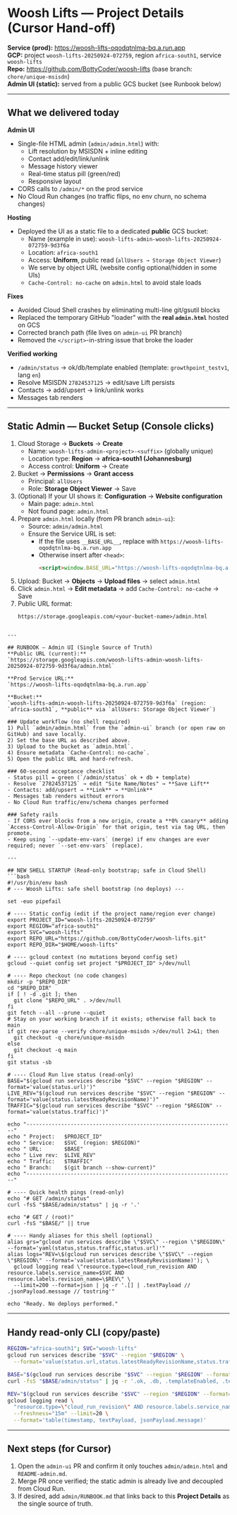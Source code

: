 # Woosh Lifts — Project Details (Cursor Hand-off)

**Service (prod):** https://woosh-lifts-oqodqtnlma-bq.a.run.app  
**GCP:** project `woosh-lifts-20250924-072759`, region `africa-south1`, service `woosh-lifts`  
**Repo:** https://github.com/BottyCoder/woosh-lifts (base branch: `chore/unique-msisdn`)  
**Admin UI (static):** served from a public GCS bucket (see Runbook below)

---

## What we delivered today
**Admin UI**
- Single-file HTML admin (`admin/admin.html`) with:
  - Lift resolution by MSISDN + inline editing
  - Contact add/edit/link/unlink
  - Message history viewer
  - Real-time status pill (green/red)
  - Responsive layout
- CORS calls to `/admin/*` on the prod service
- No Cloud Run changes (no traffic flips, no env churn, no schema changes)

**Hosting**
- Deployed the UI as a static file to a dedicated **public** GCS bucket:
  - Name (example in use): `woosh-lifts-admin-woosh-lifts-20250924-072759-9d3f6a`
  - Location: `africa-south1`
  - Access: **Uniform**, public read (`allUsers → Storage Object Viewer`)
  - We serve by object URL (website config optional/hidden in some UIs)
  - `Cache-Control: no-cache` on `admin.html` to avoid stale loads

**Fixes**
- Avoided Cloud Shell crashes by eliminating multi-line git/gsutil blocks
- Replaced the temporary GitHub "loader" with the **real `admin.html`** hosted on GCS
- Corrected branch path (file lives on `admin-ui` PR branch)
- Removed the `</script>`-in-string issue that broke the loader

**Verified working**
- `/admin/status` → ok/db/template enabled (template: `growthpoint_testv1`, lang `en`)
- Resolve MSISDN `27824537125` → edit/save Lift persists
- Contacts → add/upsert → link/unlink works
- Messages tab renders

---

## Static Admin — Bucket Setup (Console clicks)
1. Cloud Storage → **Buckets** → **Create**  
   - Name: `woosh-lifts-admin-<project>-<suffix>` (globally unique)  
   - Location type: **Region** → **africa-south1 (Johannesburg)**  
   - Access control: **Uniform** → Create
2. Bucket → **Permissions** → **Grant access**  
   - Principal: `allUsers`  
   - Role: **Storage Object Viewer** → Save
3. (Optional) If your UI shows it: **Configuration** → **Website configuration**  
   - Main page: `admin.html`  
   - Not found page: `admin.html`
4. Prepare `admin.html` locally (from PR branch `admin-ui`):  
   - Source: `admin/admin.html`  
   - Ensure the Service URL is set:  
     - If the file uses `__BASE_URL__`, replace with `https://woosh-lifts-oqodqtnlma-bq.a.run.app`  
     - Otherwise insert after `<head>`:
       ```html
       <script>window.BASE_URL="https://woosh-lifts-oqodqtnlma-bq.a.run.app";</script>
       ```
5. Upload: Bucket → **Objects** → **Upload files** → select `admin.html`  
6. Click `admin.html` → **Edit metadata** → add `Cache-Control: no-cache` → Save
7. Public URL format:  
   ```
   https://storage.googleapis.com/<your-bucket-name>/admin.html
```

---

## RUNBOOK — Admin UI (Single Source of Truth)
**Public URL (current):**  
`https://storage.googleapis.com/woosh-lifts-admin-woosh-lifts-20250924-072759-9d3f6a/admin.html`

**Prod Service URL:**  
`https://woosh-lifts-oqodqtnlma-bq.a.run.app`

**Bucket:**  
`woosh-lifts-admin-woosh-lifts-20250924-072759-9d3f6a` (region: `africa-south1`, **public** via `allUsers: Storage Object Viewer`)

### Update workflow (no shell required)
1) Pull `admin/admin.html` from the `admin-ui` branch (or open raw on GitHub) and save locally.  
2) Set the base URL as described above.  
3) Upload to the bucket as `admin.html`.  
4) Ensure metadata `Cache-Control: no-cache`.  
5) Open the public URL and hard-refresh.

### 60-second acceptance checklist
- Status pill = green (`/admin/status` ok + db + template)  
- Resolve `27824537125` → edit "Site Name/Notes" → **Save Lift**  
- Contacts: add/upsert → **Link** → **Unlink**  
- Messages tab renders without errors  
- No Cloud Run traffic/env/schema changes performed

### Safety rails
- If CORS ever blocks from a new origin, create a **0% canary** adding `Access-Control-Allow-Origin` for that origin, test via tag URL, then promote.
- Keep using `--update-env-vars` (merge) if env changes are ever required; never `--set-env-vars` (replace).

---

## NEW SHELL STARTUP (Read-only bootstrap; safe in Cloud Shell)
```bash
#!/usr/bin/env bash
# --- Woosh Lifts: safe shell bootstrap (no deploys) ---

set -euo pipefail

# ---- Static config (edit if the project name/region ever change)
export PROJECT_ID="woosh-lifts-20250924-072759"
export REGION="africa-south1"
export SVC="woosh-lifts"
export REPO_URL="https://github.com/BottyCoder/woosh-lifts.git"
export REPO_DIR="$HOME/woosh-lifts"

# ---- gcloud context (no mutations beyond config set)
gcloud --quiet config set project "$PROJECT_ID" >/dev/null

# ---- Repo checkout (no code changes)
mkdir -p "$REPO_DIR"
cd "$REPO_DIR"
if [ ! -d .git ]; then
  git clone "$REPO_URL" . >/dev/null
fi
git fetch --all --prune --quiet
# Stay on your working branch if it exists; otherwise fall back to main
if git rev-parse --verify chore/unique-msisdn >/dev/null 2>&1; then
  git checkout -q chore/unique-msisdn
else
  git checkout -q main
fi
git status -sb

# ---- Cloud Run live status (read-only)
BASE="$(gcloud run services describe "$SVC" --region "$REGION" --format='value(status.url)')"
LIVE_REV="$(gcloud run services describe "$SVC" --region "$REGION" --format='value(status.latestReadyRevisionName)')"
TRAFFIC="$(gcloud run services describe "$SVC" --region "$REGION" --format='value(status.traffic)')"

echo "------------------------------------------------------------------"
echo " Project:   $PROJECT_ID"
echo " Service:   $SVC  (region: $REGION)"
echo " URL:       $BASE"
echo " Live rev:  $LIVE_REV"
echo " Traffic:   $TRAFFIC"
echo " Branch:    $(git branch --show-current)"
echo "------------------------------------------------------------------"

# ---- Quick health pings (read-only)
echo "# GET /admin/status"
curl -fsS "$BASE/admin/status" | jq -r '.'

echo "# GET / (root)"
curl -fsS "$BASE/" || true

# ---- Handy aliases for this shell (optional)
alias grs="gcloud run services describe \"$SVC\" --region \"$REGION\" --format='yaml(status,status.traffic,status.url)'"
alias logs="REV=\$(gcloud run services describe \"$SVC\" --region \"$REGION\" --format='value(status.latestReadyRevisionName)'); \
  gcloud logging read \"resource.type=cloud_run_revision AND resource.labels.service_name=$SVC AND resource.labels.revision_name=\$REV\" \
  --limit=200 --format=json | jq -r '.[] | .textPayload // .jsonPayload.message // tostring'"

echo "Ready. No deploys performed."
```

---

## Handy read-only CLI (copy/paste)
```bash
REGION="africa-south1"; SVC="woosh-lifts"
gcloud run services describe "$SVC" --region "$REGION" \
  --format='value(status.url,status.latestReadyRevisionName,status.traffic)'

BASE="$(gcloud run services describe "$SVC" --region "$REGION" --format='value(status.url)')"
curl -fsS "$BASE/admin/status" | jq -r '.ok, .db, .templateEnabled, .templateName, .templateLang'

REV="$(gcloud run services describe "$SVC" --region "$REGION" --format='value(status.latestReadyRevisionName)')"
gcloud logging read \
  "resource.type=\"cloud_run_revision\" AND resource.labels.service_name=\"$SVC\" AND resource.labels.revision_name=\"$REV\"" \
  --freshness="15m" --limit=20 \
  --format='table(timestamp, textPayload, jsonPayload.message)'
```

---

## Next steps (for Cursor)
1) Open the `admin-ui` PR and confirm it only touches `admin/admin.html` and `README-admin.md`.  
2) Merge PR once verified; the static admin is already live and decoupled from Cloud Run.  
3) If desired, add `admin/RUNBOOK.md` that links back to this **Project Details** as the single source of truth.
